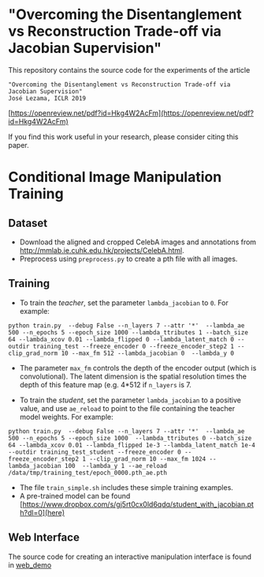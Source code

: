 # "Overcoming the Disentanglement vs Reconstruction Trade-off via Jacobian Supervision"

This repository contains the source code for the experiments of the article

    "Overcoming the Disentanglement vs Reconstruction Trade-off via Jacobian Supervision"
    José Lezama, ICLR 2019

[https://openreview.net/pdf?id=Hkg4W2AcFm](https://openreview.net/pdf?id=Hkg4W2AcFm)

If you find this work useful in your research, please consider citing this paper.


# Conditional Image Manipulation Training


## Dataset
* Download the aligned and cropped CelebA images and annotations from http://mmlab.ie.cuhk.edu.hk/projects/CelebA.html.
* Preprocess using ```preprocess.py``` to create a pth file with all images.


## Training
* To train the _teacher_, set the parameter `lambda_jacobian` to `0`. For example:
```
python train.py  --debug False --n_layers 7 --attr '*'  --lambda_ae 500 --n_epochs 5 --epoch_size 1000 --lambda_ttributes 1 --batch_size 64 --lambda_xcov 0.01 --lambda_flipped 0 --lambda_latent_match 0 --outdir training_test --freeze_encoder 0 --freeze_encoder_step2 1 --clip_grad_norm 10 --max_fm 512 --lambda_jacobian 0  --lambda_y 0 
```
   * The parameter `max_fm` controls the depth of the encoder output (which is convolutional). The latent dimension is the spatial resolution times the depth of this feature map (e.g. 4*512 if `n_layers` is 7.

* To train the _student_, set the parameter `lambda_jacobian` to a positive value, and use `ae_reload` to point to the file containing the teacher model weights. For example:
```
python train.py  --debug False --n_layers 7 --attr '*'  --lambda_ae 500 --n_epochs 5 --epoch_size 1000  --lambda_ttributes 0 --batch_size 64 --lambda_xcov 0.01 --lambda_flipped 1e-3 --lambda_latent_match 1e-4 --outdir training_test_student --freeze_encoder 0 --freeze_encoder_step2 1 --clip_grad_norm 10 --max_fm 1024 --lambda_jacobian 100  --lambda_y 1 --ae_reload /data/tmp/training_test/epoch_0000.pth_ae.pth
```

* The file ```train_simple.sh``` includes these simple training examples.
* A pre-trained model can be found [https://www.dropbox.com/s/gj5rt0cx0ld6qdq/student_with_jacobian.pth?dl=0](here)

## Web Interface
The source code for creating an interactive manipulation interface is found in [web_demo](web_demo)

